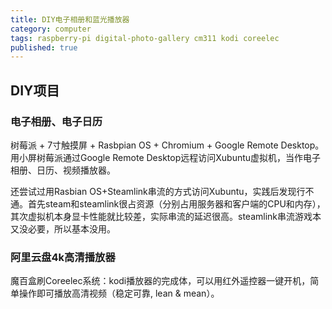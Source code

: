 ```yaml
---
title: DIY电子相册和蓝光播放器
category: computer
tags: raspberry-pi digital-photo-gallery cm311 kodi coreelec
published: true
---
```

## DIY项目

### 电子相册、电子日历

树莓派 + 7寸触摸屏 + Rasbpian OS + Chromium + Google Remote Desktop。用小屏树莓派通过Google Remote Desktop远程访问Xubuntu虚拟机，当作电子相册、日历、视频播放器。

还尝试过用Rasbian OS+Steamlink串流的方式访问Xubuntu，实践后发现行不通。首先steam和steamlink很占资源（分别占用服务器和客户端的CPU和内存），其次虚拟机本身显卡性能就比较差，实际串流的延迟很高。steamlink串流游戏本又没必要，所以基本没用。

### 阿里云盘4k高清播放器

魔百盒刷Coreelec系统：kodi播放器的完成体，可以用红外遥控器一键开机，简单操作即可播放高清视频（稳定可靠, lean & mean）。
